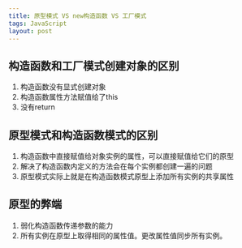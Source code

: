 ```yaml
---
title: 原型模式 VS new构造函数 VS 工厂模式
tags: JavaScript
layout: post
---
```


## 构造函数和工厂模式创建对象的区别

1. 构造函数没有显式创建对象
2. 构造函数属性方法赋值给了this
3. 没有return


## 原型模式和构造函数模式的区别

1. 构造函数中直接赋值给对象实例的属性，可以直接赋值给它们的原型
2. 解决了构造函数内定义的方法会在每个实例都创建一遍的问题
3. 原型模式实际上就是在构造函数模式原型上添加所有实例的共享属性

## 原型的弊端

1. 弱化构造函数传递参数的能力
2. 所有实例在原型上取得相同的属性值。更改属性值同步所有实例。
